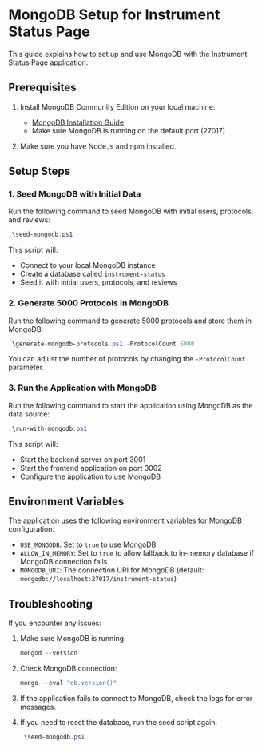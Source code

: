 # MongoDB Setup for Instrument Status Page

This guide explains how to set up and use MongoDB with the Instrument Status Page application.

## Prerequisites

1. Install MongoDB Community Edition on your local machine:
   - [MongoDB Installation Guide](https://docs.mongodb.com/manual/installation/)
   - Make sure MongoDB is running on the default port (27017)

2. Make sure you have Node.js and npm installed.

## Setup Steps

### 1. Seed MongoDB with Initial Data

Run the following command to seed MongoDB with initial users, protocols, and reviews:

```powershell
.\seed-mongodb.ps1
```

This script will:
- Connect to your local MongoDB instance
- Create a database called `instrument-status`
- Seed it with initial users, protocols, and reviews

### 2. Generate 5000 Protocols in MongoDB

Run the following command to generate 5000 protocols and store them in MongoDB:

```powershell
.\generate-mongodb-protocols.ps1 -ProtocolCount 5000
```

You can adjust the number of protocols by changing the `-ProtocolCount` parameter.

### 3. Run the Application with MongoDB

Run the following command to start the application using MongoDB as the data source:

```powershell
.\run-with-mongodb.ps1
```

This script will:
- Start the backend server on port 3001
- Start the frontend application on port 3002
- Configure the application to use MongoDB

## Environment Variables

The application uses the following environment variables for MongoDB configuration:

- `USE_MONGODB`: Set to `true` to use MongoDB
- `ALLOW_IN_MEMORY`: Set to `true` to allow fallback to in-memory database if MongoDB connection fails
- `MONGODB_URI`: The connection URI for MongoDB (default: `mongodb://localhost:27017/instrument-status`)

## Troubleshooting

If you encounter any issues:

1. Make sure MongoDB is running:
   ```powershell
   mongod --version
   ```

2. Check MongoDB connection:
   ```powershell
   mongo --eval "db.version()"
   ```

3. If the application fails to connect to MongoDB, check the logs for error messages.

4. If you need to reset the database, run the seed script again:
   ```powershell
   .\seed-mongodb.ps1
   ``` 